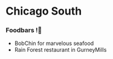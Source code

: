 # Chicago South

### Foodbars !:pizza:
- BobChin for marvelous seafood 
- Rain Forest restaurant in GurneyMills
